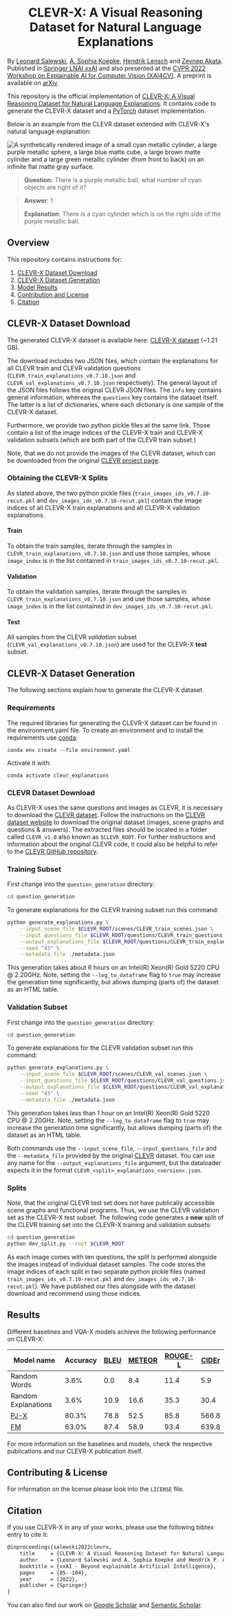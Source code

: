 <div align="center">

# CLEVR-X: A Visual Reasoning Dataset for Natural Language Explanations

</div>

By <a href='https://www.eml-unitue.de/people/leonard-salewski'>Leonard Salewski</a>, <a href='https://www.eml-unitue.de/people/almut-sophia-koepke'>A. Sophia Koepke</a>, <a href='https://uni-tuebingen.de/fakultaeten/mathematisch-naturwissenschaftliche-fakultaet/fachbereiche/informatik/lehrstuehle/computergrafik/lehrstuhl/mitarbeiter/prof-dr-ing-hendrik-lensch/'>Hendrik Lensch</a> and <a href='https://www.eml-unitue.de/people/zeynep-akata'>Zeynep Akata</a>.
Published in [Springer LNAI xxAI](https://human-centered.ai/springer-lnai-xxai/) and also presented at the [CVPR 2022 Workshop on Explainable AI for Computer Vision (XAI4CV)](https://xai4cv.github.io/workshop_cvpr22). A preprint is available on [arXiv](https://arxiv.org/abs/2204.02380).

<!-- >📋 Optional: include a link to demos, blog posts and tutorials -->

This repository is the official implementation of [CLEVR-X: A Visual Reasoning Dataset for Natural Language Explanations](https://explainableml.github.io/CLEVR-X/). It contains code to generate the CLEVR-X dataset and a [PyTorch](https://pytorch.org/) dataset implementation.

Below is an example from the CLEVR dataset extended with CLEVR-X's natural language explanation:

![A synthetically rendered image of a small cyan metallic cylinder, a large purple metallic sphere, a large blue matte cube, a large brown matte cylinder and a large green metallic cylinder (from front to back) on an infinite flat matte gray surface.](images/CLEVR_val_005182.png)
> **Question:** There is a purple metallic ball; what number of cyan objects are right of it?

> **Answer**: 1

> **Explanation**: There is a cyan cylinder which is on the right side of the purple metallic ball.

## Overview

This repository contains instructions for:

1. [CLEVR-X Dataset Download](#CLEVR-X-Dataset-Download)
2. [CLEVR-X Dataset Generation](#CLEVR-X-Dataset-Generation)
3. [Model Results](#Results)
4. [Contribution and License](#Contributing)
5. [Citation](#Citation)

## CLEVR-X Dataset Download

The generated CLEVR-X dataset is available here: [CLEVR-X dataset](https://www.dropbox.com/sh/qe1wfahldk3pd7l/AADnsGTUInU5-eLCjyor0Iapa?dl=0) (~1.21 GB).

The download includes two JSON files, which contain the explanations for all CLEVR train and CLEVR validation questions (`CLEVR_train_explanations_v0.7.10.json` and  `CLEVR_val_explanations_v0.7.10.json` respectively).
The general layout of the JSON files follows the original CLEVR JSON files. The `info` key contains general information, whereas the `questions` key contains the dataset itself. The latter is a list of dictionaries, where each dictionary is one sample of the CLEVR-X dataset.

Furthermore, we provide two python pickle files at the same link. Those contain a list of the image indices of the CLEVR-X train and CLEVR-X validation subsets (which are both part of the CLEVR train subset.)

Note, that we do not provide the images of the CLEVR dataset, which can be downloaded from the original [CLEVR project page](https://cs.stanford.edu/people/jcjohns/clevr/).

### Obtaining the CLEVR-X Splits

As stated above, the two python pickle files (`train_images_ids_v0.7.10-recut.pkl` and `dev_images_ids_v0.7.10-recut.pkl`) contain the image indices of all CLEVR-X train explanations and all CLEVR-X validation explanations.

#### Train

To obtain the train samples, iterate through the samples in `CLEVR_train_explanations_v0.7.10.json` and use those samples, whose `image_index` is in the list contained in `train_images_ids_v0.7.10-recut.pkl`.

#### Validation

To obtain the validation samples, iterate through the samples in `CLEVR_train_explanations_v0.7.10.json` and use those samples, whose `image_index` is in the list contained in `dev_images_ids_v0.7.10-recut.pkl`.

#### Test

All samples from the CLEVR _validation_ subset (`CLEVR_val_explanations_v0.7.10.json`) are used for the CLEVR-X **test** subset.

## CLEVR-X Dataset Generation

The following sections explain how to generate the CLEVR-X dataset.

### Requirements

The required libraries for generating the CLEVR-X dataset can be found in the environment.yaml file. To create an environment and to install the requirements use [conda](https://docs.conda.io/en/latest/):

```setup
conda env create --file environment.yaml
```

Activate it with:

```setup
conda activate clevr_explanations
```

### CLEVR Dataset Download

As CLEVR-X uses the same questions and images as CLEVR, it is necessary to download the [CLEVR dataset](https://cs.stanford.edu/people/jcjohns/clevr/). Follow the instructions on the [CLEVR dataset website](https://cs.stanford.edu/people/jcjohns/clevr/) to download the original dataset (images, scene graphs and questions & answers).
The extracted files should be located in a folder called `CLEVR_v1.0` also known as `$CLEVR_ROOT`.
For further instructions and information about the original CLEVR code, it could also be helpful to refer to the [CLEVR GitHub repository](https://github.com/facebookresearch/clevr-dataset-gen).

### Training Subset

First change into the `question_generation` directory:

```bash
cd question_generation
```

To generate explanations for the CLEVR training subset run this command:

```bash
python generate_explanations.py \
    --input_scene_file $CLEVR_ROOT/scenes/CLEVR_train_scenes.json \
    --input_questions_file $CLEVR_ROOT/questions/CLEVR_train_questions.json \
    --output_explanations_file $CLEVR_ROOT/questions/CLEVR_train_explanations_v0.7.13.json \
    --seed "43" \
    --metadata_file ./metadata.json
```

This generation takes about 6 hours on an Intel(R) Xeon(R) Gold 5220 CPU @ 2.20GHz.
Note, setting the `--log_to_dataframe` flag to `true` may increase the generation time significantly, but allows dumping (parts of) the dataset as an HTML table.

### Validation Subset

First change into the `question_generation` directory:

```bash
cd question_generation
```

To generate explanations for the CLEVR validation subset run this command:

```bash
python generate_explanations.py \
    --input_scene_file $CLEVR_ROOT/scenes/CLEVR_val_scenes.json \
    --input_questions_file $CLEVR_ROOT/questions/CLEVR_val_questions.json \
    --output_explanations_file $CLEVR_ROOT/questions/CLEVR_val_explanations_v0.7.13.json \
    --seed "43" \
    --metadata_file ./metadata.json
```

This generation takes less than 1 hour on an Intel(R) Xeon(R) Gold 5220 CPU @ 2.20GHz.
Note, setting the `--log_to_dataframe` flag to `true` may increase the generation time significantly, but allows dumping (parts of) the dataset as an HTML table.

Both commands use the `--input_scene_file`, `--input_questions_file` and the `--metadata_file` provided by the original [CLEVR](https://cs.stanford.edu/people/jcjohns/clevr/) dataset. You can use any name for the `--output_explanations_file` argument, but the dataloader expects it in the format `CLEVR_<split>_explanations_<version>.json`.

### Splits

Note, that the original CLEVR test set does not have publically accessible scene graphs and functional programs. Thus, we use the CLEVR validation set as the CLEVR-X test subset. The following code generates a **new** split of the CLEVR training set into the CLEVR-X training and validation subsets:

```bash
cd question_generation
python dev_split.py --root $CLEVR_ROOT
```

As each image comes with ten questions, the split is performed alongside the images instead of individual dataset samples. The code stores the image indices of each split in two separate python pickle files (named `train_images_ids_v0.7.10-recut.pkl` and `dev_images_ids_v0.7.10-recut.pkl`). We have published our files alongside with the dataset download and recommend using those indices.

## Results

Different baselines and VQA-X models achieve the following performance on CLEVR-X:

| Model name         |       Accuracy  | [BLEU](https://aclanthology.org/P02-1040/)           | [METEOR](https://aclanthology.org/W05-0909/)         | [ROUGE-L](https://aclanthology.org/W04-1013/)        | [CIDEr](https://openaccess.thecvf.com/content_cvpr_2015/papers/Vedantam_CIDEr_Consensus-Based_Image_2015_CVPR_paper.pdf)          |
| ------------------ |---------------- | -------------- | -------------- | -------------- | -------------- |
| Random Words       |       3.6%         |     0.0           | 8.4               |        11.4        |     5.9           |
| Random Explanations|       3.6%         |     10.9           |   16.6             |     35.3           |      30.4          |
| [PJ-X](https://openaccess.thecvf.com/content_cvpr_2018/papers/Park_Multimodal_Explanations_Justifying_CVPR_2018_paper.pdf)               |       80.3%         |      78.8          |        52.5        |      85.8          |       566.8         |
| [FM](https://arxiv.org/abs/1809.02805)                 |       63.0%         |        87.4        |     58.9           |    93.4            |     639.8           |

For more information on the baselines and models, check the respective publications and our CLEVR-X publication itself.

## Contributing & License

For information on the license please look into the `LICENSE` file.

## Citation

If you use CLEVR-X in any of your works, please use the following bibtex entry to cite it:

```tex
@inproceedings{salewski2022clevrx,
    title     = {CLEVR-X: A Visual Reasoning Dataset for Natural Language Explanations},
    author    = {Leonard Salewski and A. Sophia Koepke and Hendrik P. A. Lensch and Zeynep Akata},
    booktitle = {xxAI - Beyond explainable Artificial Intelligence},
    pages     = {85--104},
    year      = {2022},
    publisher = {Springer}
}
```
You can also find our work on [Google Scholar](https://scholar.google.de/citations?view_op=view_citation&hl=de&user=jJz3mXcAAAAJ&citation_for_view=jJz3mXcAAAAJ:d1gkVwhDpl0C) and [Semantic Scholar](https://www.semanticscholar.org/paper/CLEVR-X%3A-A-Visual-Reasoning-Dataset-for-Natural-Salewski-Koepke/22ef74d60e8dabf3167b8288ffb0a6faa8797736).
